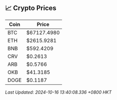 ## 📈 Crypto Prices

| Coin | Price |
| ---- | ----- |
| BTC | $67127.4980 |
| ETH | $2615.9281 |
| BNB | $592.4209 |
| CRV | $0.2613 |
| ARB | $0.5766 |
| OKB | $41.3185 |
| DOGE | $0.1187 |

_Last Updated: 2024-10-16 13:40:08.336 +0800 HKT_